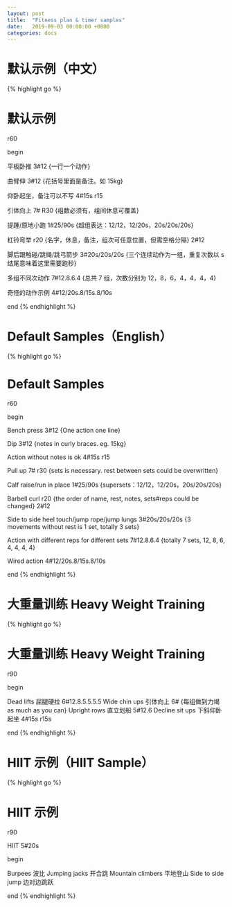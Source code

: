 ```yaml
---
layout: post
title:  "Fitness plan & timer samples"
date:   2019-09-03 00:00:00 +0800
categories: docs
---
```


# 默认示例（中文）
{% highlight go %}
# 默认示例

r60

begin

平板卧推 3#12 {一行一个动作}

曲臂伸 3#12 {花括号里面是备注。如 15kg}

仰卧起坐，备注可以不写 4#15s r15

引体向上 7# R30 {组数必须有，组间休息可覆盖}

提踵/原地小跑 1#25/90s {超组表达：12/12，12/20s，20s/20s/20s}

杠铃弯举 r20 {名字，休息，备注，组次可任意位置，但需空格分隔} 2#12

脚后跟触碰/跳绳/跳弓箭步 3#20s/20s/20s {三个连续动作为一组，重复次数以 s 结尾意味着这里需要跑秒}

多组不同次动作 7#12.8.6.4 {总共 7 组，次数分别为 12，8，6，4，4，4，4}

奇怪的动作示例 4#12/20s.8/15s.8/10s

end
{% endhighlight %}


# Default Samples（English）
{% highlight go %}
# Default Samples

r60

begin

Bench press 3#12 {One action one line}

Dip 3#12 {notes in curly braces. eg. 15kg}

Action without notes is ok 4#15s r15

Pull up 7# r30 {sets is necessary. rest between sets could be overwritten}

Calf raise/run in place 1#25/90s {supersets：12/12，12/20s，20s/20s/20s}

Barbell curl r20 {the order of name, rest, notes, sets#reps could be changed} 2#12

Side to side heel touch/jump rope/jump lungs 3#20s/20s/20s {3 movements without rest is 1 set, totally 3 sets}

Action with different reps for different sets 7#12.8.6.4 {totally 7 sets, 12, 8, 6, 4, 4, 4, 4}

Wired action 4#12/20s.8/15s.8/10s

end
{% endhighlight %}


# 大重量训练 Heavy Weight Training
{% highlight go %}
# 大重量训练 Heavy Weight Training

r90

begin

Dead lifts 屈腿硬拉 6#12.8.5.5.5.5
Wide chin ups 引体向上 6# {每组做到力竭 as much as you can}
Upright rows 直立划船 5#12.6
Decline sit ups 下斜仰卧起坐 4#15s r15s

end
{% endhighlight %}


# HIIT 示例（HIIT Sample）
{% highlight go %}
# HIIT 示例

r90

HIIT 5#20s

begin

Burpees 波比
Jumping jacks 开合跳
Mountain climbers 平地登山
Side to side jump 边对边跳跃

end
{% endhighlight %}